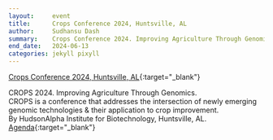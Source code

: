 ```yaml
---
layout:     event
title:      Crops Conference 2024, Huntsville, AL
author:     Sudhansu Dash
summary:    Crops Conference 2024. Improving Agriculture Through Genomics
end_date:   2024-06-13
categories: jekyll pixyll
---
```


[Crops Conference 2024, Huntsville, AL](https://www.hudsonalpha.org/crops/){:target="_blank"}    

CROPS 2024. Improving Agriculture Through Genomics.  
CROPS is a conference that addresses the intersection of newly emerging genomic technologies & their application to crop improvement.  
By HudsonAlpha Institute for Biotechnology, Huntsville, AL.  
[Agenda](https://www.hudsonalpha.org/crops/agenda/){:target="_blank"}  


